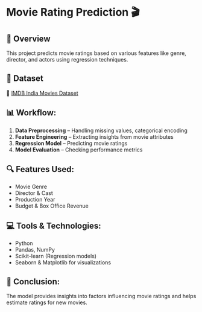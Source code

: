 # Movie Rating Prediction 🎬

## 📌 Overview
This project predicts movie ratings based on various features like genre, director, and actors using regression techniques.

## 📂 Dataset
🔗 [IMDB India Movies Dataset](https://www.kaggle.com/datasets/adrianmcmahon/imdb-india-movies)

## 📊 Workflow:
1. **Data Preprocessing** – Handling missing values, categorical encoding
2. **Feature Engineering** – Extracting insights from movie attributes
3. **Regression Model** – Predicting movie ratings
4. **Model Evaluation** – Checking performance metrics

## 🔍 Features Used:
- Movie Genre
- Director & Cast
- Production Year
- Budget & Box Office Revenue

## 💻 Tools & Technologies:
- Python
- Pandas, NumPy
- Scikit-learn (Regression models)
- Seaborn & Matplotlib for visualizations

## 📌 Conclusion:
The model provides insights into factors influencing movie ratings and helps estimate ratings for new movies.
